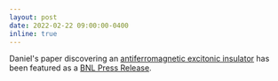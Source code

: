 ```yaml
---
layout: post
date: 2022-02-22 09:00:00-0400
inline: true
---
```


Daniel's paper discovering an [antiferromagnetic excitonic insulator](/publications/#mazzone2022antiferromagnetic) has been featured as a [BNL Press Release](https://www.bnl.gov/newsroom/news.php?a=119438).
